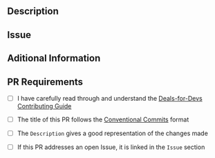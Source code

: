<!-- Thank you for offering your contribution with Deals for Devs! -->

## Description
<!-- Briefly explain what this PRs purpose is. -->

## Issue
<!-- If this PR is related to a specific issue # please list that here. (e.g - "Closes: XXXX") -->

## Aditional Information
<!-- This can be any comments you feel are necessary to share or even images that may be useful. -->

## PR Requirements
<!-- Within the [ ] remove the space with an x -->
- [ ] I have carefully read through and understand the [Deals-for-Devs Contributing Guide](https://github.com/Learn-Build-Teach/deals-for-devs/blob/dev/.github/contributing.md)
- [ ] The title of this PR follows the [Conventional Commits](https://www.conventionalcommits.org/en/v1.0.0/#summary) format
- [ ] The `Description` gives a good representation of the changes made
- [ ] If this PR addresses an open Issue, it is linked in the `Issue` section


<!-- Once again we thank you for your time and effort in helping us alongside this open source project! -->
